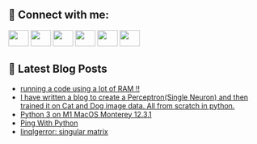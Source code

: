 ## 🔎 Connect with me:
[<img height="32" width="40" src="https://cdn.jsdelivr.net/npm/simple-icons@v5/icons/telegram.svg" />](https://t.me/bullbesh)
[<img height="32" width="40" src="https://cdn.jsdelivr.net/npm/simple-icons@v5/icons/vk.svg" />](https://vk.com/bullbesh)
[<img height="32" width="40" src="https://cdn.jsdelivr.net/npm/simple-icons@v5/icons/twitter.svg" />](https://twitter.com/bullbesh1)
[<img height="32" width="40" src="https://cdn.jsdelivr.net/npm/simple-icons@v5/icons/instagram.svg" />](https://www.instagram.com/bullbesh)
[<img height="32" width="40" src="https://cdn.jsdelivr.net/npm/simple-icons@v5/icons/reddit.svg" />](https://www.reddit.com/user/bullbesh)
[<img height="32" width="40" src="https://cdn.jsdelivr.net/npm/simple-icons@v5/icons/youtube.svg" />](https://www.youtube.com/channel/UCtfjRs6uzgq5mfm8S06WTcg)

## 📕 Latest Blog Posts
<!-- BLOG-POST-LIST:START -->
- [running a code using a lot of RAM !!](https://www.reddit.com/r/Python/comments/u6adyn/running_a_code_using_a_lot_of_ram/)
- [I have written a blog to create a Perceptron&lpar;Single Neuron&rpar; and then trained it on Cat and Dog image data. All from scratch in python.](https://www.reddit.com/r/Python/comments/u6adlb/i_have_written_a_blog_to_create_a/)
- [Python 3 on M1 MacOS Monterey 12.3.1](https://www.reddit.com/r/Python/comments/u694tw/python_3_on_m1_macos_monterey_1231/)
- [Ping With Python](https://www.reddit.com/r/Python/comments/u68m93/ping_with_python/)
- [linqlgerror: singular matrix](https://www.reddit.com/r/Python/comments/u66zsg/linqlgerror_singular_matrix/)
<!-- BLOG-POST-LIST:END -->
